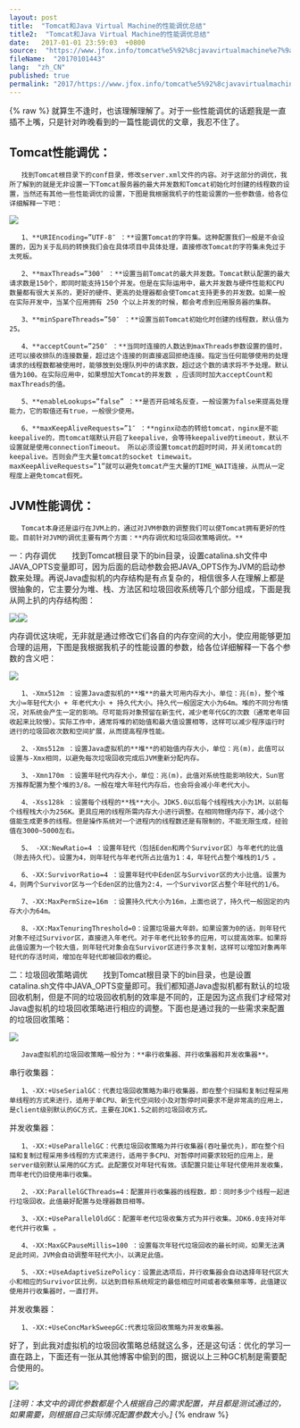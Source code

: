```yaml
---
layout: post
title:  "Tomcat和Java Virtual Machine的性能调优总结"
title2:  "Tomcat和Java Virtual Machine的性能调优总结"
date:   2017-01-01 23:59:03  +0800
source:  "https://www.jfox.info/tomcat%e5%92%8cjavavirtualmachine%e7%9a%84%e6%80%a7%e8%83%bd%e8%b0%83%e4%bc%98%e6%80%bb%e7%bb%93.html"
fileName:  "20170101443"
lang:  "zh_CN"
published: true
permalink: "2017/https://www.jfox.info/tomcat%e5%92%8cjavavirtualmachine%e7%9a%84%e6%80%a7%e8%83%bd%e8%b0%83%e4%bc%98%e6%80%bb%e7%bb%93.html"
---
```

{% raw %}
就算生不逢时，也该理解理解了。对于一些性能调优的话题我是一直插不上嘴，只是针对昨晚看到的一篇性能调优的文章，我忍不住了。

## Tomcat性能调优：

       找到Tomcat根目录下的conf目录，修改server.xml文件的内容。对于这部分的调优，我所了解到的就是无非设置一下Tomcat服务器的最大并发数和Tomcat初始化时创建的线程数的设置，当然还有其他一些性能调优的设置，下图是我根据我机子的性能设置的一些参数值，给各位详细解释一下吧：

![](/wp-content/uploads/2017/08/1501682241.png)

       1、**URIEncoding=”UTF-8″ ：**设置Tomcat的字符集。这种配置我们一般是不会设置的，因为关于乱码的转换我们会在具体项目中具体处理，直接修改Tomcat的字符集未免过于太死板。

       2、**maxThreads=”300″ ：**设置当前Tomcat的最大并发数。Tomcat默认配置的最大请求数是150个，即同时能支持150个并发。但是在实际运用中，最大并发数与硬件性能和CPU数量都有很大关系的，更好的硬件、更高的处理器都会使Tomcat支持更多的并发数。如果一般在实际开发中，当某个应用拥有 250 个以上并发的时候，都会考虑到应用服务器的集群。

       3、**minSpareThreads=”50″ ：**设置当前Tomcat初始化时创建的线程数，默认值为25。

       4、**acceptCount=”250″ ：**当同时连接的人数达到maxThreads参数设置的值时，还可以接收排队的连接数量，超过这个连接的则直接返回拒绝连接。指定当任何能够使用的处理请求的线程数都被使用时，能够放到处理队列中的请求数，超过这个数的请求将不予处理。默认值为100。在实际应用中，如果想加大Tomcat的并发数 ，应该同时加大acceptCount和maxThreads的值。

       5、**enableLookups=”false” ：**是否开启域名反查，一般设置为false来提高处理能力，它的取值还有true，一般很少使用。

       6、**maxKeepAliveRequests=”1″ ：**nginx动态的转给tomcat，nginx是不能keepalive的，而tomcat端默认开启了keepalive，会等待keepalive的timeout，默认不设置就是使用connectionTimeout。 所以必须设置tomcat的超时时间，并关闭tomcat的keepalive。否则会产生大量tomcat的socket timewait。 maxKeepAliveRequests=”1”就可以避免tomcat产生大量的TIME_WAIT连接，从而从一定程度上避免tomcat假死。

## JVM性能调优：

       Tomcat本身还是运行在JVM上的，通过对JVM参数的调整我们可以使Tomcat拥有更好的性能。目前针对JVM的调优主要有两个方面：**内存调优和垃圾回收策略调优。**

一：内存调优　　找到Tomcat根目录下的bin目录，设置catalina.sh文件中JAVA_OPTS变量即可，因为后面的启动参数会把JAVA_OPTS作为JVM的启动参数来处理。再说Java虚拟机的内存结构是有点复杂的，相信很多人在理解上都是很抽象的，它主要分为堆、栈、方法区和垃圾回收系统等几个部分组成，下面是我从网上扒的内存结构图：

![](/wp-content/uploads/2017/08/1501682243.png)![](/wp-content/uploads/2017/08/1501682245.png)

内存调优这块呢，无非就是通过修改它们各自的内存空间的大小，使应用能够更加合理的运用，下图是我根据我机子的性能设置的参数，给各位详细解释一下各个参数的含义吧：

![](/wp-content/uploads/2017/08/1501682246.png)

       1、-Xmx512m ：设置Java虚拟机的**堆**的最大可用内存大小，单位：兆(m)，整个堆大小=年轻代大小 + 年老代大小 + 持久代大小。持久代一般固定大小为64m。堆的不同分布情况，对系统会产生一定的影响。尽可能将对象预留在新生代，减少老年代GC的次数（通常老年回收起来比较慢）。实际工作中，通常将堆的初始值和最大值设置相等，这样可以减少程序运行时进行的垃圾回收次数和空间扩展，从而提高程序性能。

       2、-Xms512m ：设置Java虚拟机的**堆**的初始值内存大小，单位：兆(m)，此值可以设置与-Xmx相同，以避免每次垃圾回收完成后JVM重新分配内存。 

       3、-Xmn170m ：设置年轻代内存大小，单位：兆(m)，此值对系统性能影响较大，Sun官方推荐配置为整个堆的3/8。一般在增大年轻代内存后，也会将会减小年老代大小。

       4、-Xss128k ：设置每个线程的**栈**大小。JDK5.0以后每个线程栈大小为1M，以前每个线程栈大小为256K。更具应用的线程所需内存大小进行调整。在相同物理内存下，减小这个值能生成更多的线程。但是操作系统对一个进程内的线程数还是有限制的，不能无限生成，经验值在3000~5000左右。

       5、 -XX:NewRatio=4 ：设置年轻代（包括Eden和两个Survivor区）与年老代的比值（除去持久代）。设置为4，则年轻代与年老代所占比值为1：4，年轻代占整个堆栈的1/5 。

       6、-XX:SurvivorRatio=4 ：设置年轻代中Eden区与Survivor区的大小比值。设置为4，则两个Survivor区与一个Eden区的比值为2:4，一个Survivor区占整个年轻代的1/6。

       7、-XX:MaxPermSize=16m ：设置持久代大小为16m，上面也说了，持久代一般固定的内存大小为64m。

       8、-XX:MaxTenuringThreshold=0：设置垃圾最大年龄。如果设置为0的话，则年轻代对象不经过Survivor区，直接进入年老代。对于年老代比较多的应用，可以提高效率。如果将此值设置为一个较大值，则年轻代对象会在Survivor区进行多次复制，这样可以增加对象再年轻代的存活时间，增加在年轻代即被回收的概论。

二：垃圾回收策略调优　　找到Tomcat根目录下的bin目录，也是设置catalina.sh文件中JAVA_OPTS变量即可。我们都知道Java虚拟机都有默认的垃圾回收机制，但是不同的垃圾回收机制的效率是不同的，正是因为这点我们才经常对Java虚拟机的垃圾回收策略进行相应的调整。下面也是通过我的一些需求来配置的垃圾回收策略：

![](/wp-content/uploads/2017/08/1501682248.png)

       Java虚拟机的垃圾回收策略一般分为：**串行收集器、并行收集器和并发收集器**。

串行收集器：

       1、-XX:+UseSerialGC：代表垃圾回收策略为串行收集器，即在整个扫描和复制过程采用单线程的方式来进行，适用于单CPU、新生代空间较小及对暂停时间要求不是非常高的应用上，是client级别默认的GC方式，主要在JDK1.5之前的垃圾回收方式。

并发收集器：

       1、-XX:+UseParallelGC：代表垃圾回收策略为并行收集器(吞吐量优先)，即在整个扫描和复制过程采用多线程的方式来进行，适用于多CPU、对暂停时间要求较短的应用上，是server级别默认采用的GC方式。此配置仅对年轻代有效。该配置只能让年轻代使用并发收集，而年老代仍旧使用串行收集。 

       2、-XX:ParallelGCThreads=4：配置并行收集器的线程数，即：同时多少个线程一起进行垃圾回收。此值最好配置与处理器数目相等。 

       3、-XX:+UseParallelOldGC：配置年老代垃圾收集方式为并行收集。JDK6.0支持对年老代并行收集 。

       4、-XX:MaxGCPauseMillis=100 ：设置每次年轻代垃圾回收的最长时间，如果无法满足此时间，JVM会自动调整年轻代大小，以满足此值。

       5、-XX:+UseAdaptiveSizePolicy：设置此选项后，并行收集器会自动选择年轻代区大小和相应的Survivor区比例，以达到目标系统规定的最低相应时间或者收集频率等，此值建议使用并行收集器时，一直打开。

并发收集器：

       1、-XX:+UseConcMarkSweepGC:代表垃圾回收策略为并发收集器。

好了，到此我对虚拟机的垃圾回收策略总结就这么多，还是这句话：优化的学习一直在路上，下面还有一张从其他博客中偷到的图，据说以上三种GC机制是需要配合使用的。

![](/wp-content/uploads/2017/08/1501682327.png)

*[注明：本文中的调优参数都是个人根据自己的需求配置，并且都是测试通过的，如果需要，则根据自己实际情况配置参数大小。]*
{% endraw %}
